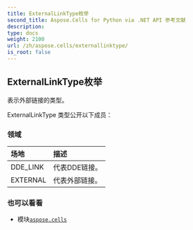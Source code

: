 ```yaml
---
title: ExternalLinkType枚举
second_title: Aspose.Cells for Python via .NET API 参考文献
description:
type: docs
weight: 2100
url: /zh/aspose.cells/externallinktype/
is_root: false
---
```

## ExternalLinkType枚举
表示外部链接的类型。



ExternalLinkType 类型公开以下成员：

### 领域
|场地|描述|
| :- | :- |
| DDE_LINK |代表DDE链接。|
| EXTERNAL |代表外部链接。|



### 也可以看看
* 模块[`aspose.cells`](..)

